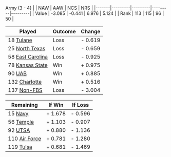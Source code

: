 Army (3 - 4)
|       |   NAW   |   AAW   |   NCS   |   NRS   |
|-------|---------|---------|---------|---------|
| Value |  -3.085 |  -0.441 |   6.976 |   5.124 |
| Rank  |     113 |     115 |      96 |      50 |

| Played                    | Outcome    |  Change  |
|---------------------------|------------|----------|
|  18 [Tulane                ](Tulane.md)| Loss       | -  0.619 |
|  25 [North Texas           ](NorthTexas.md)| Loss       | -  0.659 |
|  58 [East Carolina         ](EastCarolina.md)| Loss       | -  0.925 |
|  78 [Kansas State          ](KansasState.md)| Win        | +  0.975 |
|  90 [UAB                   ](UAB.md)| Win        | +  0.885 |
| 132 [Charlotte             ](Charlotte.md)| Win        | +  0.516 |
| 137 [Non-FBS               ](NonFBS.md)| Loss       | -  3.004 |

| Remaining                 |  If Win  |  If Loss |
|---------------------------|----------|----------|
|  15 [Navy                  ](Navy.md)| +  1.678 | -  0.596 |
|  56 [Temple                ](Temple.md)| +  1.103 | -  0.907 |
|  92 [UTSA                  ](UTSA.md)| +  0.880 | -  1.136 |
| 110 [Air Force             ](AirForce.md)| +  0.781 | -  1.280 |
| 119 [Tulsa                 ](Tulsa.md)| +  0.681 | -  1.469 |

